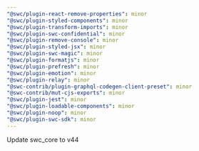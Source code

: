 ```yaml
---
"@swc/plugin-react-remove-properties": minor
"@swc/plugin-styled-components": minor
"@swc/plugin-transform-imports": minor
"@swc/plugin-swc-confidential": minor
"@swc/plugin-remove-console": minor
"@swc/plugin-styled-jsx": minor
"@swc/plugin-swc-magic": minor
"@swc/plugin-formatjs": minor
"@swc/plugin-prefresh": minor
"@swc/plugin-emotion": minor
"@swc/plugin-relay": minor
"@swc-contrib/plugin-graphql-codegen-client-preset": minor
"@swc-contrib/mut-cjs-exports": minor
"@swc/plugin-jest": minor
"@swc/plugin-loadable-components": minor
"@swc/plugin-noop": minor
"@swc/plugin-swc-sdk": minor
---
```


Update swc_core to v44

